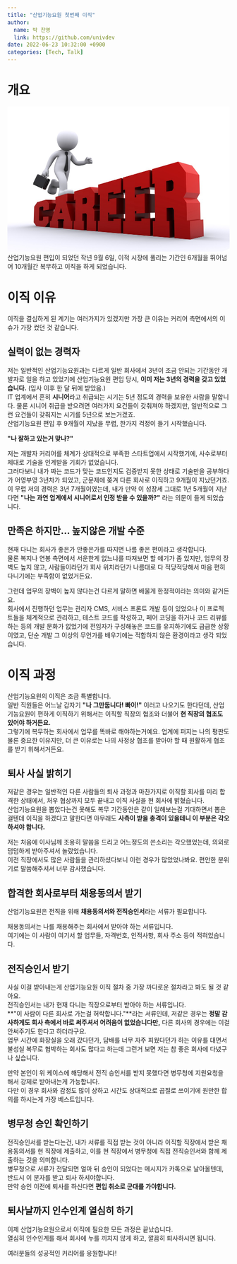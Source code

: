 ```yaml
---
title: "산업기능요원 첫번째 이직"
author:
  name: 박 찬영
  link: https://github.com/univdev
date: 2022-06-23 10:32:00 +0900
categories: [Tech, Talk]
---
```

# 개요
![20220623103702](images/20220623103702.png)  
산업기능요원 편입이 되었던 작년 9월 6일, 이적 시장에 풀리는 기간인 6개월을 뛰어넘어 10개월간 복무하고 이직을 하게 되었습니다.
# 이직 이유
이직을 결심하게 된 계기는 여러가지가 있겠지만 가장 큰 이유는 커리어 측면에서의 이슈가 가장 컸던 것 같습니다.
## 실력이 없는 경력자
저는 일반적인 산업기능요원과는 다르게 일반 회사에서 3년이 조금 안되는 기간동안 개발자로 일을 하고 있었기에 산업기능요원 편입 당시, **이미 저는 3년의 경력을 갖고 있었습니다.** (입사 이후 한 달 뒤에 받았음.)  
IT 업계에서 흔히 **시니어**라고 취급되는 시기는 5년 정도의 경력을 보유한 사람을 말합니다. 물론 시니어 취급을 받으려면 여러가지 요건들이 갖춰져야 하겠지만, 일반적으로 그런 요건들이 갖춰지는 시기를 5년으로 보는거겠죠.  
산업기능요원 편입 후 9개월이 지났을 무렵, 한가지 걱정이 들기 시작했습니다.

**"나 잘하고 있는거 맞나?"**

저는 개발자 커리어를 체계가 상대적으로 부족한 스타트업에서 시작했기에, 사수로부터 제대로 기술을 인계받을 기회가 없었습니다.  
그러다보니 내가 짜는 코드가 맞는 코드인지도 검증받지 못한 상태로 기술만을 공부하다가 어영부영 3년차가 되었고, 군문제에 쫒겨 다른 회사로 이직하고 9개월이 지났던거죠.  
이 무렵 저의 경력은 3년 7개월이였는데, 내가 만약 이 성장세 그대로 1년 5개월이 지난다면 **"나는 과연 업계에서 시니어로서 인정 받을 수 있을까?"** 라는 의문이 들게 되었습니다.
## 만족은 하지만... 높지않은 개발 수준
현재 다니는 회사가 좋은가 안좋은가를 따지면 나름 좋은 편이라고 생각합니다.  
물론 복지나 연봉 측면에서 서운한게 없느냐를 따져보면 할 얘기가 좀 있지만, 업무의 장벽도 높지 않고, 사람들이라던가 회사 위치라던가 나름대로 다 적당적당해서 마음 편히 다니기에는 부족함이 없었거든요.

그런데 업무의 장벽이 높지 않다는건 다르게 말하면 배울게 한정적이라는 의미와 같거든요.  
회사에서 진행하던 업무는 관리자 CMS, 서비스 프론트 개발 등이 있었으나 이 프로젝트들을 체계적으로 관리하고, 테스트 코드를 작성하고, 페어 코딩을 하거나 코드 리뷰를 하는 등의 개발 문화가 없었기에 전임자가 구성해놓은 코드를 유지하기에도 급급한 상황이였고, 단순 개발 그 이상의 무언가를 배우기에는 적합하지 않은 환경이라고 생각 되었습니다.
# 이직 과정
산업기능요원의 이직은 조금 특별합니다.  
일반 직원들은 어느날 갑자기 **"나 그만둡니다! 빠이!"** 이러고 나오기도 한다던데, 산업기능요원이 편하게 이직하기 위해서는 이직할 직장의 협조와 더불어 **현 직장의 협조도 있어야 하거든요.**  
그렇기에 복무하는 회사에서 업무를 똑바로 해야하는거예요. 업계에 퍼지는 나의 평판도 물론 중요한 이유지만, 더 큰 이유로는 나의 사정상 협조를 받아야 할 때 원활하게 협조를 받기 위해서거든요.
## 퇴사 사실 밝히기
저같은 경우는 일반적인 다른 사람들의 퇴사 과정과 마찬가지로 이직할 회사를 미리 합격한 상태에서, 처우 협상까지 모두 끝내고 이직 사실을 현 회사에 밝혔습니다.  
산업기능요원을 뽑았다는건 못해도 복무 기간동안은 같이 일해보는걸 기대하면서 뽑은걸텐데 이직을 하겠다고 말한다면 아무래도 **사측이 받을 충격이 있을테니 이 부분은 각오하셔야 합니다.**  

저는 처음에 이사님께 조용히 말씀을 드리고 어느정도의 쓴소리는 각오했었는데, 의외로 덤덤하게 받아주셔서 놀랐었습니다.  
이전 직장에서도 많은 사람들을 관리하셨다보니 이런 경우가 많았었나봐요. 편안한 분위기로 말씀해주셔서 너무 감사했습니다.
## 합격한 회사로부터 채용동의서 받기
산업기능요원은 전직을 위해 **채용동의서와 전직승인서**라는 서류가 필요합니다.

채용동의서는 나를 채용해주는 회사에서 받아야 하는 서류입니다.  
여기에는 이 사람이 여기서 할 업무들, 자격번호, 인적사항, 회사 주소 등이 적혀있습니다.
## 전직승인서 받기
사실 이걸 받아내는게 산업기능요원 이직 절차 중 가장 까다로운 절차라고 봐도 될 것 같아요.  
전직승인서는 내가 현재 다니는 직장으로부터 받아야 하는 서류입니다.  
**"이 사람이 다른 회사로 가는걸 허락합니다."**라는 서류인데, 저같은 경우는 **정말 감사하게도 회사 측에서 바로 써주셔서 어려움이 없었습니다만,** 다른 회사의 경우에는 이걸 안써주기도 한다고 하더라구요.  
업무 시간에 화장실을 오래 갔다던가, 담배를 너무 자주 피웠다던가 하는 이유를 대면서 불성실 복무로 협박하는 회사도 많다고 하는데 그런거 보면 저는 참 좋은 회사에 다녔구나 싶습니다.  

만약 본인이 위 케이스에 해당해서 전직 승인서를 받지 못했다면 병무청에 지원요청을 해서 강제로 받아내는게 가능합니다.  
다만 이 경우 회사와 감정도 많이 상하고 시간도 상대적으로 곱절로 쓰이기에 원만한 합의를 하시는게 가장 베스트입니다.
## 병무청 승인 확인하기
전직승인서를 받는다는건, 내가 서류를 직접 받는 것이 아니라 이직할 직장에서 받은 채용동의서를 현 직장에 제출하고, 이를 현 직장에서 병무청에 직접 전직승인서와 함께 제출하는 것을 의미합니다.  
병무청으로 서류가 전달되면 얼마 뒤 승인이 되었다는 메시지가 카톡으로 날아올텐데, 반드시 이 문자를 받고 퇴사 하셔야합니다.  
만약 승인 이전에 퇴사를 하신다면 **편입 취소로 군대를 가야합니다.**
## 퇴사날까지 인수인계 열심히 하기
이제 산업기능요원으로서 이직에 필요한 모든 과정은 끝났습니다.  
열심히 인수인계를 해서 회사에 누를 끼치지 않게 하고, 깔끔히 퇴사하시면 됩니다.

여러분들의 성공적인 커리어를 응원합니다!